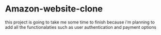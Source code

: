 # Amazon-website-clone
this project is going to take me  some time to finish because i'm planning to add all the functionalaties such as user authentication and payment options
